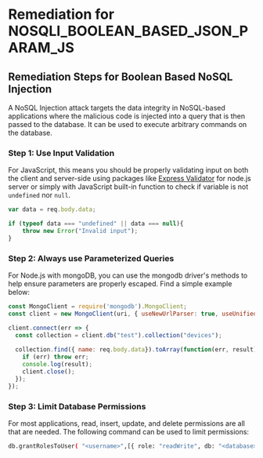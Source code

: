 # Remediation for NOSQLI_BOOLEAN_BASED_JSON_PARAM_JS

## Remediation Steps for Boolean Based NoSQL Injection

A NoSQL Injection attack targets the data integrity in NoSQL-based applications where the malicious code is injected into a query that is then passed to the database. It can be used to execute arbitrary commands on the database.

### Step 1: Use Input Validation

For JavaScript, this means you should be properly validating input on both the client and server-side using packages like [Express Validator](https://www.npmjs.com/package/express-validator) for node.js server or simply with JavaScript built-in function to check if variable is not `undefined` nor `null`.

```javascript
var data = req.body.data;

if (typeof data === "undefined" || data === null){
    throw new Error("Invalid input");
}
```

### Step 2: Always use Parameterized Queries

For Node.js with mongoDB, you can use the mongodb driver's methods to help ensure parameters are properly escaped. Find a simple example below:

```javascript
const MongoClient = require('mongodb').MongoClient;
const client = new MongoClient(uri, { useNewUrlParser: true, useUnifiedTopology: true });

client.connect(err => {
  const collection = client.db("test").collection("devices");
  
  collection.find({ name: req.body.data}).toArray(function(err, result) {
    if (err) throw err;
    console.log(result);
    client.close();
  });
});
```

### Step 3: Limit Database Permissions

For most applications, read, insert, update, and delete permissions are all that are needed. The following command can be used to limit permissions:

```bash
db.grantRolesToUser( "<username>",[{ role: "readWrite", db: "<database>" }] )
```